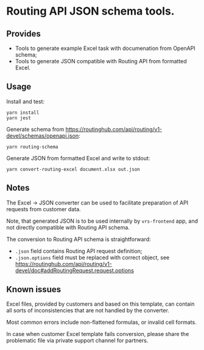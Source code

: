 # Routing API JSON schema tools.

## Provides
- Tools to generate example Excel task with documenation from OpenAPI schema;
- Tools to generate JSON compatible with Routing API from formatted Excel.

## Usage
Install and test:
```
yarn install
yarn jest
```

Generate schema from https://routinghub.com/api/routing/v1-devel/schemas/openapi.json:
```
yarn routing-schema
```

Generate JSON from formatted Excel and write to stdout:
```
yarn convert-routing-excel document.xlsx out.json
```

## Notes
The Excel -> JSON converter can be used to facilitate preparation of API requests
from customer data.

Note, that generated JSON is to be used internally by `vrs-frontend` app, and not
directly compatible with Routing API schema. 

The conversion to Routing API schema is straightforward:
- `.json` field contains Routing API request definition;
- `.json.options` field must be replaced with correct object, see https://routinghub.com/api/routing/v1-devel/doc#addRoutingRequest.request.options

## Known issues
Excel files, provided by customers and based on this template, can contain all sorts
of inconsistencies that are not handled by the converter.

Most common errors include non-flattened formulas, or invalid cell formats.

In case when customer Excel template fails conversion, please share the problematic
file via private support channel for partners.
